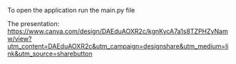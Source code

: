 
To open the application run the main.py file

The presentation: https://www.canva.com/design/DAEduAOXR2c/kgnKycA7a1s8TZPHZyNamw/view?utm_content=DAEduAOXR2c&utm_campaign=designshare&utm_medium=link&utm_source=sharebutton